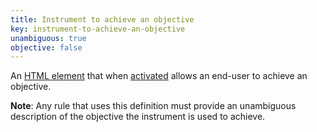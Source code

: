 ```yaml
---
title: Instrument to achieve an objective
key: instrument-to-achieve-an-objective
unambiguous: true
objective: false
---
```


An [HTML element][] that when [activated][] allows an end-user to achieve an objective.

**Note**: Any rule that uses this definition must provide an unambiguous description of the objective the instrument is used to achieve.

[activated]: https://html.spec.whatwg.org/#activation
[html element]: https://html.spec.whatwg.org/multipage/dom.html#htmlelement
